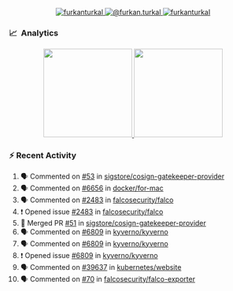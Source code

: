 <p align="center">
  <a href="https://linkedin.com/in/furkanturkal" target="blank">
    <img src="https://img.shields.io/badge/linkedin-%230077B5.svg?&style=for-the-badge&logo=linkedin&logoColor=white" alt="furkanturkal" />
  </a>
  <a href="https://medium.com/@furkan.turkal" target="blank">
    <img src="https://img.shields.io/badge/medium-%2312100E.svg?&style=for-the-badge&logo=medium&logoColor=white" alt="@furkan.turkal" />
  </a>
  <a href="https://twitter.com/furkanturkaI" target="blank">
    <img src="https://img.shields.io/badge/Twitter-1DA1F2?style=for-the-badge&logo=twitter&logoColor=white" alt="furkanturkaI" />
  </a>
</p>

### 📈 &nbsp;Analytics

<p align="center">
  <a href="https://coderstats.net/github/#Dentrax">
    <img height="180em" src="https://github-readme-stats-eight-theta.vercel.app/api?username=Dentrax&show_icons=true&theme=algolia&include_all_commits=true&count_private=true&line_height=26"/>
    <img height="180em" src="https://github-readme-stats-eight-theta.vercel.app/api/top-langs/?username=Dentrax&layout=compact&langs_count=8&theme=algolia&line_height=26"/>
  </a>
</p>

### :zap: Recent Activity

<!--START_SECTION:activity-->
1. 🗣 Commented on [#53](https://github.com/sigstore/cosign-gatekeeper-provider/issues/53) in [sigstore/cosign-gatekeeper-provider](https://github.com/sigstore/cosign-gatekeeper-provider)
2. 🗣 Commented on [#6656](https://github.com/docker/for-mac/issues/6656) in [docker/for-mac](https://github.com/docker/for-mac)
3. 🗣 Commented on [#2483](https://github.com/falcosecurity/falco/issues/2483) in [falcosecurity/falco](https://github.com/falcosecurity/falco)
4. ❗️ Opened issue [#2483](https://github.com/falcosecurity/falco/issues/2483) in [falcosecurity/falco](https://github.com/falcosecurity/falco)
5. 🎉 Merged PR [#51](https://github.com/sigstore/cosign-gatekeeper-provider/pull/51) in [sigstore/cosign-gatekeeper-provider](https://github.com/sigstore/cosign-gatekeeper-provider)
6. 🗣 Commented on [#6809](https://github.com/kyverno/kyverno/issues/6809) in [kyverno/kyverno](https://github.com/kyverno/kyverno)
7. 🗣 Commented on [#6809](https://github.com/kyverno/kyverno/issues/6809) in [kyverno/kyverno](https://github.com/kyverno/kyverno)
8. ❗️ Opened issue [#6809](https://github.com/kyverno/kyverno/issues/6809) in [kyverno/kyverno](https://github.com/kyverno/kyverno)
9. 🗣 Commented on [#39637](https://github.com/kubernetes/website/issues/39637) in [kubernetes/website](https://github.com/kubernetes/website)
10. 🗣 Commented on [#70](https://github.com/falcosecurity/falco-exporter/issues/70) in [falcosecurity/falco-exporter](https://github.com/falcosecurity/falco-exporter)
<!--END_SECTION:activity-->
